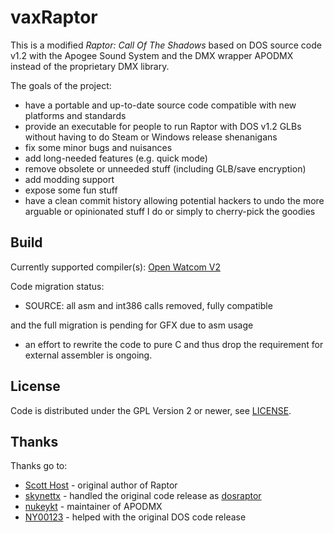 # vaxRaptor
This is a modified _Raptor: Call Of The Shadows_ based on DOS source code v1.2
with the Apogee Sound System and the DMX wrapper APODMX instead of the proprietary DMX library.

The goals of the project:
* have a portable and up-to-date source code compatible with new platforms and standards
* provide an executable for people to run Raptor with DOS v1.2 GLBs without having
  to do Steam or Windows release shenanigans
* fix some minor bugs and nuisances
* add long-needed features (e.g. quick mode)
* remove obsolete or unneeded stuff (including GLB/save encryption)
* add modding support
* expose some fun stuff
* have a clean commit history allowing potential hackers to undo the more arguable
  or opinionated stuff I do or simply to cherry-pick the goodies

## Build
 Currently supported compiler(s): [Open Watcom V2](https://github.com/open-watcom/open-watcom-v2)
 
 Code migration status:
 * SOURCE: all asm and int386 calls removed, fully compatible
 
 and the full migration is pending for GFX due to asm usage
 - an effort to rewrite the code to pure C and thus drop the requirement
 for external assembler is ongoing.

## License
Code is distributed under the GPL Version 2 or newer, see [LICENSE](https://github.com/FyiurAmron/dosraptor/blob/master/LICENSE).

## Thanks
Thanks go to:
* [Scott Host](https://www.mking.com) - original author of Raptor
* [skynettx](https://github.com/skynettx) - handled the original code release as [dosraptor](https://github.com/skynettx/dosraptor)
* [nukeykt](https://github.com/nukeykt) - maintainer of APODMX
* [NY00123](https://github.com/NY00123) - helped with the original DOS code release
